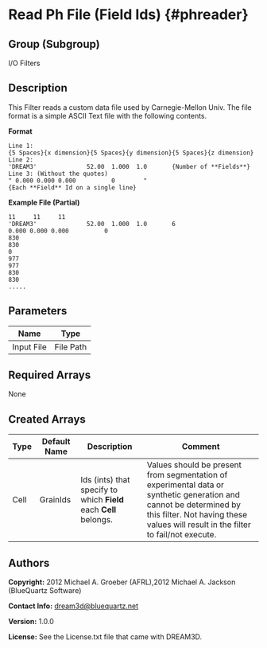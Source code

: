 Read Ph File (Field Ids) {#phreader}
======

## Group (Subgroup) ##
I/O Filters


## Description ##
This Filter reads a custom data file used by Carnegie-Mellon Univ. The file format is a simple ASCII Text file with the following contents.

**Format**

    Line 1:
    {5 Spaces}{x dimension}{5 Spaces}{y dimension}{5 Spaces}{z dimension}
    Line 2:
    'DREAM3'              52.00  1.000  1.0       {Number of **Fields**}
    Line 3: (Without the quotes)
    " 0.000 0.000 0.000          0        "
    {Each **Field** Id on a single line}


**Example File (Partial)**

    11     11     11
    'DREAM3'              52.00  1.000  1.0       6
    0.000 0.000 0.000          0        
    830
    830
    0
    977
    977
    830
    830
    .....
    

## Parameters ##

| Name | Type |
|------|------|
| Input File | File Path |

## Required Arrays ##
None

## Created Arrays ##

| Type | Default Name | Description | Comment |
|------|--------------|-------------|---------|
| Cell | GrainIds | Ids (ints) that specify to which **Field** each **Cell** belongs. | Values should be present from segmentation of experimental data or synthetic generation and cannot be determined by this filter. Not having these values will result in the filter to fail/not execute. |



## Authors ##

**Copyright:** 2012 Michael A. Groeber (AFRL),2012 Michael A. Jackson (BlueQuartz Software)

**Contact Info:** dream3d@bluequartz.net

**Version:** 1.0.0

**License:**  See the License.txt file that came with DREAM3D.



